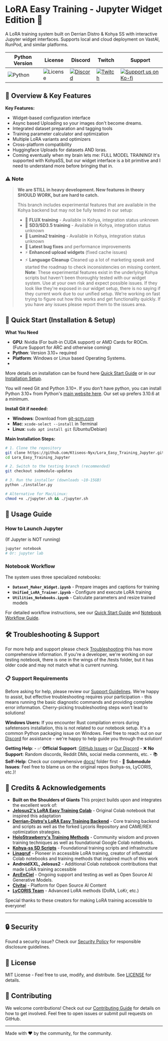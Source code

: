 # LoRA Easy Training - Jupyter Widget Edition 🚀

A LoRA training system built on Derrian Distro & Kohya SS with interactive Jupyter widget interfaces. Supports local and cloud deployment on VastAI, RunPod, and similar platforms.

| Python Version | License | Discord | Twitch | Support |
|---|---|---|---|---|
| ![Python](https://img.shields.io/badge/python-3.10+-blue.svg) | ![License](https://img.shields.io/badge/license-MIT-green.svg) | [![Discord](https://img.shields.io/badge/Discord-Join%20Our%20Server-5865F2?style=for-the-badge&logo=discord)](https://discord.gg/HhBSM9gBY) | [![Twitch](https://img.shields.io/badge/Twitch-Follow%20on%20Twitch-9146FF?logo=twitch&style=for-the-badge)](https://twitch.tv/duskfallcrew) |  <a href="https://ko-fi.com/duskfallcrew" target="_blank"><img src="https://img.shields.io/badge/Support%20us%20on-Ko--Fi-FF5E5B?style=for-the-badge&logo=kofi" alt="Support us on Ko-fi"></a> |

## 🌟 Overview & Key Features

**Key Features:**
- Widget-based configuration interface
- Async based Uploading so your images don't become dreams.
- Integrated dataset preparation and tagging tools
- Training parameter calculator and optimization
- Multiple LoRA variants and optimizers
- Cross-platform compatibility
- Huggingface Uploads for datasets AND loras.
- Coming eventually when my brain lets me: FULL MODEL TRAINING! It's supported with KohyaSS, but our widget interface is a bit primitive and I need to understand more before bringing that in.

### ⚠️ Note

> **We are STILL in heavy development. New features in theory SHOULD WORK, but are hard to catch.**
>
> This branch includes experimental features that are available in the Kohya backend but may not be fully tested in our setup:
> - 🔬 **FLUX training** - Available in Kohya, integration status unknown
> - 🧬 **SD3/SD3.5 training** - Available in Kohya, integration status unknown
> - 🌟 **Lumina2 training** - Available in Kohya, integration status unknown
> - 🔧 **Latest bug fixes** and performance improvements
> - ⚡ **Enhanced upload widgets** (fixed cache issues)
> - ⚡ **Language Cleanup** Cleaned up a lot of marketing speak and started the roadmap to check inconsistencies on missing content.
> **Note**: These experimental features exist in the underlying Kohya scripts but haven't been thoroughly tested with our widget system. Use at your own risk and expect possible issues. If they look like they're exposed in our widget setup, there is no saying if they current work due to our unified setup. We're working on fast trying to figure out how this works and get functionality quickly. If you have any issues please report them to the issues area.


## 🚀 Quick Start (Installation & Setup)

**What You Need**

- **GPU**: Nvidia (For built-in CUDA support) or AMD Cards for ROCm. (Future Support for ARC and otherwise coming)
- **Python**: Version 3.10+ required
- **Platform**: Windows or Linux based Operating Systems.
-
More details on installation can be found here [Quick Start Guide](docs/quickstart.md) or in our [Installation Setup](docs/guides/installation.md).

You will need Git and Python 3.10+.
If you don't have python, you can install Python 3.10+ from Python's [main website here](https://www.python.org/downloads/). Our set up prefers 3.10.6 at a minimum.

**Install Git if needed:**
- **Windows**: Download from [git-scm.com](https://git-scm.com/download/win)
- **Mac**: `xcode-select --install` in Terminal
- **Linux**: `sudo apt install git` (Ubuntu/Debian)

**Main Installation Steps:**

```bash
# 1. Clone the repository
git clone https://github.com/Ktiseos-Nyx/Lora_Easy_Training_Jupyter.git
cd Lora_Easy_Training_Jupyter

# 2. Switch to the testing branch (recommended)
git checkout submodule-updates

# 3. Run the installer (downloads ~10-15GB)
python ./installer.py

# Alternative for Mac/Linux:
chmod +x ./jupyter.sh && ./jupyter.sh
```

## 📖 Usage Guide

### How to Launch Jupyter

(If Jupyter is NOT running)

```bash
jupyter notebook
# Or: jupyter lab
```

### Notebook Workflow

The system uses three specialized notebooks:

- **`Dataset_Maker_Widget.ipynb`** - Prepare images and captions for training
- **`Unified_LoRA_Trainer.ipynb`** - Configure and execute LoRA training
- **`Utilities_Notebooks.ipynb`** - Calculate parameters and resize trained models

For detailed workflow instructions, see our [Quick Start Guide](docs/quickstart.md) and [Notebook Workflow Guide](docs/guides/notebook-workflow.md).

## 🛠️ Troubleshooting & Support

For more help and support please check [Troubleshooting](docs/guides/troubleshooting.md) this has more comprehensive information. If you're a developer, we're working on our testing notebook, there is one in the wings of the /tests folder, but it has older code and may not match what is current running.

### 📋 **Support Requirements**
Before asking for help, please review our [Support Guidelines](docs/guides/troubleshooting.md#support-guidelines--boundaries). We're happy to assist, but effective troubleshooting requires your participation - this means running the basic diagnostic commands and providing complete error information. Cherry-picking troubleshooting steps won't lead to solutions!

**Windows Users:** If you encounter Rust compilation errors during safetensors installation, this is not related to our notebook setup. It's a common Python packaging issue on Windows. Feel free to reach out on our [Discord](https://discord.gg/HhBSM9gBY) for assistance - we're happy to help guide you through the solution!

**Getting Help**:
    - ✅ **Official Support**: [GitHub Issues](https://github.com/Ktiseos-Nyx/Lora_Easy_Training_Jupyter/issues) or [Our Discord](https://discord.gg/HhBSM9gBY)
    - ❌ **No Support**: Random discords, Reddit DMs, social media comments, etc.
    - 📚 **Self-Help**: Check our comprehensive [docs/](https://github.com/Ktiseos-Nyx/Lora_Easy_Training_Jupyter/tree/main/docs) folder first
    - 🎯 **Submodule Issues**: Feel free to blame us on the original repos (kohya-ss, LyCORIS, etc.)!

## 🙏 Credits & Acknowledgements

- **Built on the Shoulders of Giants**
This project builds upon and integrates the excellent work of:
- **[Jelosus2's LoRA Easy Training Colab](https://github.com/Jelosus2/Lora_Easy_Training_Colab)** - Original Colab notebook that inspired this adaptation
- **[Derrian-Distro's LoRA Easy Training Backend](https://github.com/derrian-distro/LoRA_Easy_Training_scripts_Backend)** - Core training backend and scripts as well as the forked Lycoris Repository and CAME/REX optimization strategies.
- **[HoloStrawberry's Training Methods](https://github.com/holostrawberry)** - Community wisdom and proven training techniques as well as foundational Google Colab notebooks.
- **[Kohya-ss SD Scripts](https://github.com/kohya-ss/sd-scripts)** - Foundational training scripts and infrastructure
- **[Linaqruf](https://github.com/Linaqruf)** - Pioneer in accessible LoRA training, creator of influential Colab notebooks and training methods that inspired much of this work
- **AndroidXXL, Jelosus2** - Additional Colab notebook contributions that made LoRA training accessible
- **[ArcEnCiel](https://arcenciel.io/)** - Ongoing support and testing as well as Open Source AI Generative Models.
- **[Civitai](https://civitai.com/)** - Platform for Open Source AI Content
- **[LyCORIS Team](https://github.com/67372a/LyCORIS)** - Advanced LoRA methods (DoRA, LoKr, etc.)

Special thanks to these creators for making LoRA training accessible to everyone!

---

## 🔒 Security

Found a security issue? Check our [Security Policy](SECURITY.md) for responsible disclosure guidelines.

## 📄 License

MIT License - Feel free to use, modify, and distribute. See [LICENSE](LICENSE) for details.

## 🤝 Contributing

We welcome contributions! Check out our [Contributing Guide](CONTRIBUTING.md) for details on how to get involved. Feel free to open issues or submit pull requests on GitHub.

---

Made with ❤️ by the community, for the community.
